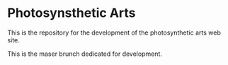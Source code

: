 # Photosynsthetic Arts
This is the repository for the development of the photosynthetic arts web site.

This is the maser brunch dedicated for development.

